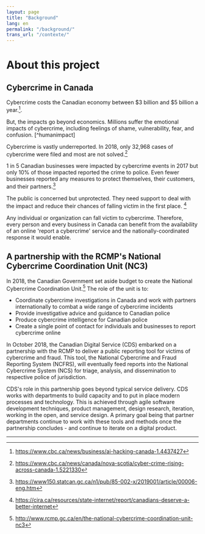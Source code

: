 ```yaml
---
layout: page
title: "Background"
lang: en
permalink: "/background/"
trans_url: "/contexte/"
---
```


# About this project

## Cybercrime in Canada

Cybercrime costs the Canadian economy between $3 billion and $5 billion a year.[^estimatedcosts]. 

But, the impacts go beyond economics. Millions suffer the emotional impacts of cybercrime, including feelings of shame, vulnerability, fear, and confusion. [^humanimpact]

Cybercrime is vastly underreported. In 2018, only 32,968 cases of cybercrime were filed and most are not solved.[^unsolvedcybercrimes]

1 in 5 Canadian businesses were impacted by cybercrime events in 2017 but only 10% of those impacted reported the crime to
police. Even fewer businesses reported any measures to protect themselves, their customers, and their partners.[^statscancybercrimeandbusinesses]

The public is concerned but unprotected. They need support to deal with the impact and reduce their chances of falling victim in the first place. [^concernedcanadians]

Any individual or organization can fall victim to cybercrime. Therefore, every person and every business in Canada can benefit from the availability of an online 'report a cybercrime' service and the nationally-coordinated response it would enable. 

## A partnership with the RCMP's National Cybercrime Coordination Unit (NC3)
In 2018, the Canadian Government set aside budget to create the National Cybercrime Coordination Unit.[^NC3] The role of the unit is to:
- Coordinate cybercrime investigations in Canada and work with partners internationally to combat a wide range of cybercrime
incidents
- Provide investigative advice and guidance to Canadian police
- Produce cybercrime intelligence for Canadian police
- Create a single point of contact for individuals and businesses to report cybercrime online

In October 2018, the Canadian Digital Service (CDS) embarked on a partnership with the RCMP to deliver a public reporting tool for victims of cybercrime and fraud. This tool, the National Cybercrime and Fraud Reporting System (NCFRS), will eventually feed reports into the National Cybercrime System (NCS) for triage, analysis, and dissemination to respective police of jurisdiction. 

CDS's role in this partnership goes beyond typical service delivery. CDS works with departments to build capacity and  to put in place modern processes and technology. This is achieved through agile software development techniques, product management, design research, iteration, working in the open, and service design. A primary goal being that partner departments continue to work with these tools and methods once the partnership concludes - and continue to iterate on a digital product.

---
[^estimatedcosts]: https://www.cbc.ca/news/business/ai-hacking-canada-1.4437427
[^human impact]: https://www.symantec.com/content/en/us/home_homeoffice/media/pdf/cybercrime_report/Norton_USA-Human%20Impact-A4_Aug4-2.pdf
[^unsolvedcybercrimes]: https://www.cbc.ca/news/canada/nova-scotia/cyber-crime-rising-across-canada-1.5221330
[^statscancybercrimeandbusinesses]: https://www150.statcan.gc.ca/n1/pub/85-002-x/2019001/article/00006-eng.htm
[^concernedcanadians]: https://cira.ca/resources/state-internet/report/canadians-deserve-a-better-internet
[^NC3]: http://www.rcmp.gc.ca/en/the-national-cybercrime-coordination-unit-nc3
